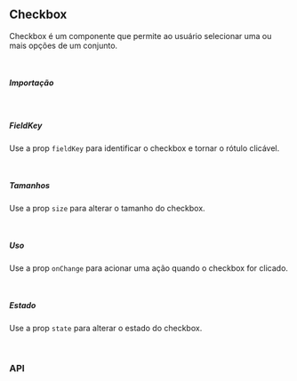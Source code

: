 ## Checkbox

Checkbox é um componente que permite ao usuário selecionar uma ou mais opções de um conjunto.

<div>
<LeSourceButton url="https://github.com/hiimlex/leux/tree/main/src/components/Checkbox"></LeSourceButton>
</div>

<br/>

##### Importação

<div>
<CheckboxImportPreview>
</CheckboxImportPreview>
</div>

<br />

##### FieldKey

Use a prop `fieldKey` para identificar o checkbox e tornar o rótulo clicável.

<div>
<CheckboxFieldKeyPreview>
</CheckboxFieldKeyPreview>
</div>

<br />

##### Tamanhos

Use a prop `size` para alterar o tamanho do checkbox.

<div>
<CheckboxSizePreview>
</CheckboxSizePreview>
</div>

<br />

##### Uso

Use a prop `onChange` para acionar uma ação quando o checkbox for clicado.

<div>
<CheckboxActionPreview>
</CheckboxActionPreview>
</div>

<br />

##### Estado

Use a prop `state` para alterar o estado do checkbox.

<div>
<CheckboxStatePreview>
</CheckboxStatePreview>
</div>

<br />

### API

<div>
<CheckboxApiTable>
</CheckboxApiTable>
</div>

<br/>
